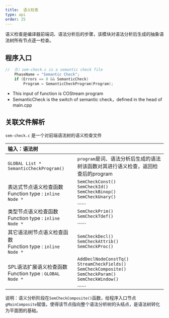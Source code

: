 ```yaml
---
title:  语义检查
type: api
order: 25
---
```


语义检查是编译器前端词、语法分析后的步骤，该模块对语法分析后生成的抽象语法树所有节点逐一检查。

## 程序入口
```c++
// （5）sem-check.c is a semantic check file
	PhaseName = "Semantic Check"; 
	if (Errors == 0 && SemanticCheck)
		Program = SemanticCheckProgram(Program);

```
- This input of function is COStream program
- SemanticCheck is the switch of semantic check，defined in the head of main.cpp

## 关联文件解析
`sem-check.c` 是一个对前端语法树的语义检查文件

|输入：语法树||
|:-|:-|
|`GLOBAL List * SemanticCheckProgram()`|`program`是词、语法分析后生成的语法树该函数对其进行语义检查，返回检查后的program|
|表达式节点语义检查函数<br> Function type : `inline Node *`|`SemCheckConst()` <br>`SemCheckId()`<br>`SemCheckBinop()`<br>`SemCheckUnary()`<br>……|
|类型节点语义检查函数<br>Function type : `inline Node *`|`SemCheckPrim()`<br>`SemCheckTdef()`<br>……|
|其它语法树节点语义检查函数<br>Function type : `inline Node *`|`SemCheckDecl()`<br>`SemCheckAttrib()`<br>`SemCheckProc()`|
|SPL语法扩展语义检查函数<br>Function type : `GLOBAL Node *`|`AddDeclNodeConstTq()`<br>`StreamCheckFields()`<br>`SemCheckComposite()`<br>`SemCheckParam()`<br>`SemCheckWindow()`<br>……|   

说明：语义分析阶段在`SemCheckComposite()`函数，给程序入口节点`gMainComposite`赋值，使得该节点指向整个语法分析树的头结点，是语法树转化为平面图的基础。